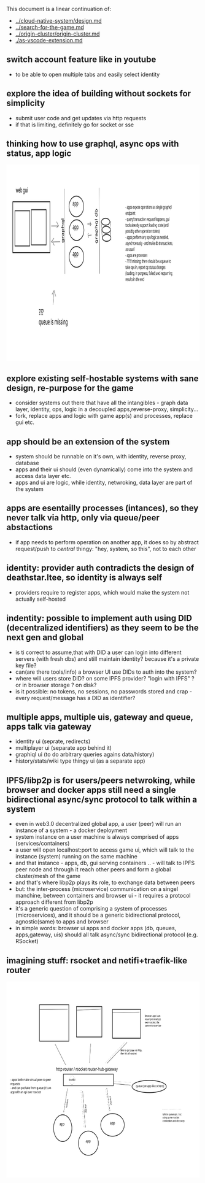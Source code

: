 
This document is a linear continuation of:

- [../cloud-native-system/design.md](../cloud-native-system/design.md)
- [../search-for-the-game.md](../search-for-the-game.md)
- [../origin-cluster/origin-cluster.md](../origin-cluster/origin-cluster.md)
- [./as-vscode-extension.md](./as-vscode-extension.md)

## switch account feature like in youtube

- to be able to open multiple tabs and easily select identity


## explore the idea of building without sockets for simplicity

- submit user code and get updates via http requests
- if that is limiting, definitely go for socket or sse

## thinking how to use graphql, async ops with status, app logic

<img height="512px" src="./svg/2020-10-16-graphql.svg"></img>

## explore existing self-hostable systems with sane design, re-purpose for the game

- consider systems out there that have all the intangibles - graph data layer, identity, ops, logic in a decoupled apps,reverse-proxy, simplicity...
- fork, replace apps and logic with game app(s) and processes, replace gui etc.

## app should be an extension of the system

- system should be runnable on it's own, with identity, reverse proxy, database
- apps and their ui should (even dynamically) come into the system and access data layer etc.
- apps and ui are logic, while identity, netwroking, data layer are part of the system


## apps are esentailly processes (intances), so they never talk via http, only via queue/peer abstactions

- if app needs to perform operation on another app, it does so by abstract request/push to *central* thingy: "hey, system, so this", not to each other

## identity: provider auth contradicts the design of deathstar.ltee, so identity is always self

- providers require to register apps, which would make the system not actually self-hosted

## indentity: possible to implement auth using DID (decentralized identifiers) as they seem to be the next gen and global

- is ti correct to assume,that with DID a user can login into different servers (with fresh dbs) and still maintain identity? because it's a private key file?
- can(are there tools/info) a browser UI use DIDs to auth into the system?
- where will users store DID? on some IPFS provider? "login with IPFS" ? or in browser storage ? on disk?
- is it possible: no tokens, no sessions, no passwords stored and crap - every request/message has a DID as identifier?  

## multiple apps, multiple uis, gateway and queue, apps talk via gateway

- identity ui (seprate, redirects)
- multiplayer ui (separate app behind it)
- graphiql ui (to do arbitrary queries agains data/history)
- history/stats/wiki type thingy ui (as a separate app)

## IPFS/libp2p is for users/peers netwroking, while browser and docker apps still need a single bidirectional async/sync protocol to talk within a system

- even in web3.0 decentralized global app, a user (peer) will run an instance of a system - a docker deployment
- system instance on a user machine is always comprised of apps (services/containers)
- a user will open localhost:port to access game ui, which will talk to the instance (system) running on the same machine
- and that instance - apps, db, gui serving containers .. - will talk to IPFS peer node and through it reach other peers and form a global cluster/mesh of the game
- and that's where libp2p plays its role, to exchange data between peers
- but: the inter-process (microservice) communication on a singel manchine, between containers and browser ui - it requires a protocol approach different from libp2p
- it's a generic question of comprising a system of processes (microservices), and it should be a generic bidirectional protocol, agnostic(same) to apps and browser
- in simple words: browser ui apps and docker apps (db, queues, apps,gateway, uis) should all talk async/sync bidirectional protocol (e.g. RSocket) 

## imagining stuff: rsocket and netifi+traefik-like router 

<img height="512px" src="./svg/2020-10-22-rsocket.svg"></img>


